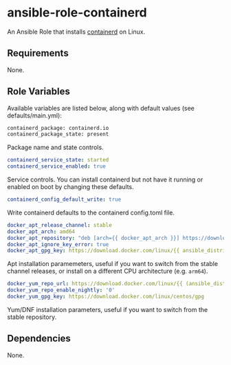 # ansible-role-containerd

An Ansible Role that installs [containerd](https://containerd.io) on Linux.

## Requirements

None.

## Role Variables

Available variables are listed below, along with default values (see defaults/main.yml):

```bash
containerd_package: containerd.io
containerd_package_state: present
```

Package name and state controls.

```yaml
containerd_service_state: started
containerd_service_enabled: true
```

Service controls. You can install containerd but not have it running or enabled on boot by changing these defaults.

```yaml
containerd_config_default_write: true
```

Write containerd defaults to the containerd config.toml file.

```yaml
docker_apt_release_channel: stable
docker_apt_arch: amd64
docker_apt_repository: "deb [arch={{ docker_apt_arch }}] https://download.docker.com/linux/{{ ansible_distribution | lower }} {{ ansible_distribution_release }} {{ docker_apt_release_channel }}"
docker_apt_ignore_key_error: true
docker_apt_gpg_key: https://download.docker.com/linux/{{ ansible_distribution | lower }}/gpg
```

Apt installation paramemeters, useful if you want to switch from the stable channel releases, or install on a different CPU architecture (e.g. `arm64`).

```yaml
docker_yum_repo_url: https://download.docker.com/linux/{{ (ansible_distribution == "Fedora") | ternary("fedora","centos") }}/docker-ce.repo
docker_yum_repo_enable_nightly: '0'
docker_yum_gpg_key: https://download.docker.com/linux/centos/gpg
```

Yum/DNF installation parameters, useful if you want to switch from the stable repository.

## Dependencies

None.

